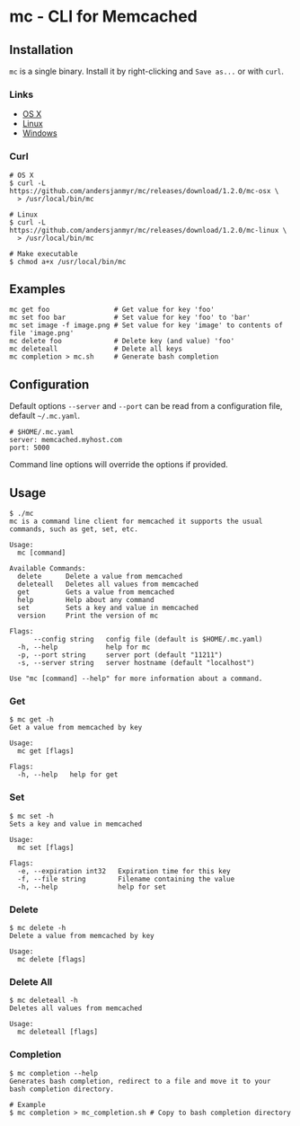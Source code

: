 # mc - CLI for Memcached

## Installation

`mc` is a single binary. Install it by right-clicking and `Save as...` or with
`curl`.

### Links

* [OS X](https://github.com/andersjanmyr/mc/releases/download/1.2.0/mc-osx)
* [Linux](https://github.com/andersjanmyr/mc/releases/download/1.2.0/mc-linux)
* [Windows](https://github.com/andersjanmyr/mc/releases/download/1.2.0/mc.exe)

### Curl

```
# OS X
$ curl -L https://github.com/andersjanmyr/mc/releases/download/1.2.0/mc-osx \
  > /usr/local/bin/mc

# Linux
$ curl -L https://github.com/andersjanmyr/mc/releases/download/1.2.0/mc-linux \
  > /usr/local/bin/mc

# Make executable
$ chmod a+x /usr/local/bin/mc
```

## Examples

```
mc get foo                # Get value for key 'foo'
mc set foo bar            # Set value for key 'foo' to 'bar'
mc set image -f image.png # Set value for key 'image' to contents of file 'image.png'
mc delete foo             # Delete key (and value) 'foo'
mc deleteall              # Delete all keys
mc completion > mc.sh     # Generate bash completion
```

## Configuration

Default options `--server` and `--port` can be read from a configuration file,
default `~/.mc.yaml`.
```
# $HOME/.mc.yaml
server: memcached.myhost.com
port: 5000
```
Command line options will override the options if provided.

## Usage

```
$ ./mc
mc is a command line client for memcached it supports the usual
commands, such as get, set, etc.

Usage:
  mc [command]

Available Commands:
  delete      Delete a value from memcached
  deleteall   Deletes all values from memcached
  get         Gets a value from memcached
  help        Help about any command
  set         Sets a key and value in memcached
  version     Print the version of mc

Flags:
      --config string   config file (default is $HOME/.mc.yaml)
  -h, --help            help for mc
  -p, --port string     server port (default "11211")
  -s, --server string   server hostname (default "localhost")

Use "mc [command] --help" for more information about a command.
```

### Get

```
$ mc get -h
Get a value from memcached by key

Usage:
  mc get [flags]

Flags:
  -h, --help   help for get
```

### Set

```
$ mc set -h
Sets a key and value in memcached

Usage:
  mc set [flags]

Flags:
  -e, --expiration int32   Expiration time for this key
  -f, --file string        Filename containing the value
  -h, --help               help for set
```

### Delete

```
$ mc delete -h
Delete a value from memcached by key

Usage:
  mc delete [flags]
```

### Delete All

```
$ mc deleteall -h
Deletes all values from memcached

Usage:
  mc deleteall [flags]
```

### Completion

```
$ mc completion --help
Generates bash completion, redirect to a file and move it to your
bash completion directory.

# Example
$ mc completion > mc_completion.sh # Copy to bash completion directory
```
